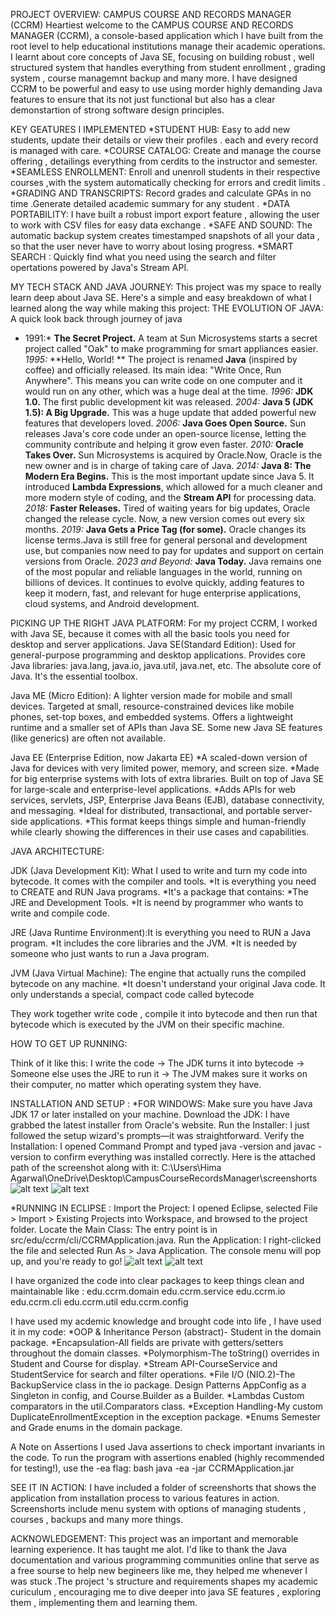 PROJECT OVERVIEW:
CAMPUS COURSE AND RECORDS MANAGER (CCRM)
Heartiest welcome to the CAMPUS COURSE AND RECORDS MANAGER (CCRM), a console-based application which I have built from the root level to help educational institutions manage their academic operations. I learnt about core concepts of Java SE, focusing on building robust , well structured system that handles everything from student enrollment ,  grading system , course managemnt backup and many more. 
I have designed CCRM to be powerful and easy to use using morder highly demanding Java features to ensure that its not just functional but also has a clear demonstartion of strong software design principles.

KEY GEATURES I IMPLEMENTED 
*STUDENT HUB:
Easy to add new students, update their details or view their profiles . each and every record is managed with care.
*COURSE CATALOG:
Create and manage the course offering , detailings everything from cerdits to the instructor and semester.
*SEAMLESS ENROLLMENT:
Enroll and unenroll students in their respective courses ,with the system automatically checking for errors and credit limits .
*GRADING AND TRANSCRIPTS:
Record grades and calculate GPAs in no time .Generate detailed academic summary for any student .
*DATA PORTABILITY:
I have built a robust import export feature , allowing the user to work with CSV files for easy data exchange .
*SAFE AND SOUND:
The automatic backup system creates timestamped snapshots of all your data , so that the user never have to worry about losing progress.
*SMART SEARCH :
Quickly find what you need using the search and filter opertations powered by Java's Stream API.

MY TECH STACK AND JAVA JOURNEY:
This project was my space to really learn deep about Java SE. Here's a simple and easy breakdown of what I learned along the way while making this project:
THE EVOLUTION OF JAVA:
A quick look back through journey of java 
* 1991:*
**The Secret Project.** A team at Sun Microsystems starts a secret project called "Oak" to make programming for smart appliances easier.
*1995:*
 **Hello, World! ** The project is renamed **Java** (inspired by coffee) and officially released. Its main idea: "Write Once, Run Anywhere". This means you can
 write code on one computer and it would run on any other, which was a huge deal at the time.
*1996:*
**JDK 1.0.** The first public development kit was released. 
*2004:*
**Java 5 (JDK 1.5): A Big Upgrade.**
This was a huge update that added powerful new features that developers loved.
*2006:* 
**Java Goes Open Source.**
Sun releases Java's core code under an open-source license, letting the community contribute and helping it grow even faster.
*2010:*
**Oracle Takes Over.**
Sun Microsystems is acquired by Oracle.Now, Oracle is the new owner and is in charge of taking care of Java.
*2014:*
**Java 8: The Modern Era Begins.**
This is the most important update since Java 5. It introduced **Lambda Expressions**, which allowed for a much cleaner and more modern style of coding, and the **Stream API** for processing data.
*2018:*
**Faster Releases.** Tired of waiting years for big updates, Oracle changed the release cycle. Now, a new version comes out every six months.
*2019:*
**Java Gets a Price Tag (for some).** Oracle changes its license terms.Java is still free for general personal and development use, but companies now need to pay for updates and support on certain versions from Oracle. 
*2023 and Beyond:*
**Java Today.** Java remains one of the most popular and reliable languages in the world, running on billions of devices. It continues to evolve quickly, adding features to keep it modern, fast, and relevant for huge enterprise applications, cloud systems, and Android development.

PICKING UP THE RIGHT JAVA PLATFORM:
For my project CCRM, I worked with Java SE, because it comes with all the basic tools you need for desktop and server applications.
Java SE(Standard Edition):
Used for general-purpose programming and desktop applications.
Provides core Java libraries: java.lang, java.io, java.util, java.net, etc.
The absolute core of Java. It's the essential toolbox.

Java ME (Micro Edition):
A lighter version made for mobile and small devices.
Targeted at small, resource-constrained devices like mobile phones, set-top boxes, and embedded systems.
Offers a lightweight runtime and a smaller set of APIs than Java SE.
Some new Java SE features (like generics) are often not available.

Java EE (Enterprise Edition, now Jakarta EE)
*A scaled-down version of Java for devices with very limited power, memory, and screen size.
*Made for big enterprise systems with lots of extra libraries.
Built on top of Java SE for large-scale and enterprise-level applications.
*Adds APIs for web services, servlets, JSP, Enterprise Java Beans (EJB), database connectivity, and messaging.
*Ideal for distributed, transactional, and portable server-side applications.
*This format keeps things simple and human-friendly while clearly showing the differences in their use cases and capabilities.

JAVA ARCHITECTURE:

JDK (Java Development Kit): What I used to write and turn my code into bytecode. It comes with the compiler and tools.
*It is everything you need to CREATE and RUN Java programs.
*It's a package that contains:
*The JRE and Development Tools.
*It is neend by  programmer who wants to write and compile code.

JRE (Java Runtime Environment):It is everything you need to RUN a Java program.
*It includes the core libraries and the JVM.
*It is needed by someone who just wants to run a Java program.

JVM (Java Virtual Machine): The engine that actually runs the compiled bytecode on any machine.
*It doesn't understand your original Java code. It only understands a special, compact code called bytecode

They work together write code , compile it into bytecode and then run that bytecode which is executed by the JVM on their specific machine.

HOW TO GET UP RUNNING:

Think of it like this:
I write the code → The JDK turns it into bytecode → Someone else uses the JRE to run it → The JVM makes sure it works on their computer, no matter which operating system they have.

INSTALLATION AND SETUP :
*FOR WINDOWS:
Make sure you have Java JDK 17 or later installed on your machine.
Download the JDK: I have grabbed the latest installer from Oracle's website.
Run the Installer: I just followed the setup wizard's prompts—it was straightforward.
Verify the Installation: I opened Command Prompt and typed java -version and javac -version to confirm everything was installed correctly.
Here is the attached path of the screenshot along with it:
C:\Users\Hima Agarwal\OneDrive\Desktop\CampusCourseRecordsManager\screenshorts
![alt text](javac-version.png.png)
![alt text](jdk-install.png.png)

*RUNNING IN ECLIPSE :
Import the Project: I opened Eclipse, selected File > Import > Existing Projects into Workspace, and browsed to the project folder.
Locate the Main Class: The entry point is in src/edu/ccrm/cli/CCRMApplication.java.
Run the Application: I right-clicked the file and selected Run As > Java Application. The console menu will pop up, and you're ready to go!
![alt text](eclipse-project-structure.png.png)
![alt text](eclipse-run-configuration.png.png)

I have organized the code into clear packages to keep things clean and maintainable like :
edu.ccrm.domain
edu.ccrm.service
edu.ccrm.io
edu.ccrm.cli
edu.ccrm.util
edu.ccrm.config

I have used my acdemic knowledge and brought code into life , I have used it in my code:
*OOP & Inheritance Person (abstract)- Student in the domain package.
*Encapsulation-All fields are private with getters/setters throughout the domain classes.
*Polymorphism-The toString() overrides in Student and Course for display.
*Stream API-CourseService and StudentService for search and filter operations.
*File I/O (NIO.2)-The BackupService class in the io package.
Design Patterns	AppConfig as a Singleton in config, and Course.Builder as a Builder.
*Lambdas Custom comparators in the util.Comparators class.
*Exception Handling-My custom DuplicateEnrollmentException in the exception package.
*Enums Semester and Grade enums in the domain package.

A Note on Assertions
I used Java assertions to check important invariants in the code. To run the program with assertions enabled (highly recommended for testing!), use the -ea flag:
bash
java -ea -jar CCRMApplication.jar

SEE IT IN ACTION:
I have included a folder of screenshorts that shows the application from installation process to various features in action. Screenshorts include menu system with options of managing students , courses , backups and many more things.

ACKNOWLEDGEMENT:
This project was an important and memorable learning experience. It has taught me alot. I'd like to thank the Java documentation and various programming communities online that serve as a free sourse to help new begineers like me, they helped me whenever I was stuck .The project 's structure and requirements shapes my academic curiculum , encouraging me to dive deeper into java SE features , exploring them , implementing them and learning them.